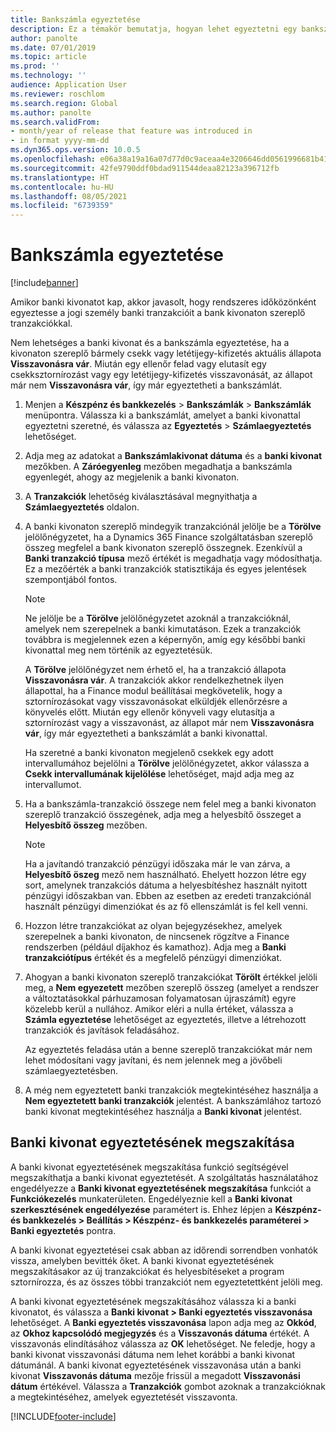 ```yaml
---
title: Bankszámla egyeztetése
description: Ez a témakör bemutatja, hogyan lehet egyeztetni egy bankszámlát.
author: panolte
ms.date: 07/01/2019
ms.topic: article
ms.prod: ''
ms.technology: ''
audience: Application User
ms.reviewer: roschlom
ms.search.region: Global
ms.author: panolte
ms.search.validFrom:
- month/year of release that feature was introduced in
- in format yyyy-mm-dd
ms.dyn365.ops.version: 10.0.5
ms.openlocfilehash: e06a38a19a16a07d77d0c9aceaa4e3206646dd0561996681b417b785058f3938
ms.sourcegitcommit: 42fe9790ddf0bdad911544deaa82123a396712fb
ms.translationtype: HT
ms.contentlocale: hu-HU
ms.lasthandoff: 08/05/2021
ms.locfileid: "6739359"
---
```

# <a name="reconcile-a-bank-account"></a>Bankszámla egyeztetése

[!include[banner](../includes/banner.md)]

Amikor banki kivonatot kap, akkor javasolt, hogy rendszeres időközönként egyeztesse a jogi személy banki tranzakcióit a bank kivonaton szereplő tranzakciókkal.

Nem lehetséges a banki kivonat és a bankszámla egyeztetése, ha a kivonaton szereplő bármely csekk vagy letétijegy-kifizetés aktuális állapota **Visszavonásra vár**. Miután egy ellenőr felad vagy elutasít egy csekksztornírozást vagy egy letétijegy-kifizetés visszavonását, az állapot már nem **Visszavonásra vár**, így már egyeztetheti a bankszámlát.

1.  Menjen a **Készpénz és bankkezelés** \> **Bankszámlák** \> **Bankszámlák** menüpontra. Válassza ki a bankszámlát, amelyet a banki kivonattal egyeztetni szeretné, és válassza az **Egyeztetés** > **Számlaegyeztetés** lehetőséget.

2.  Adja meg az adatokat a **Bankszámlakivonat dátuma** és a **banki kivonat** mezőkben. A **Záróegyenleg** mezőben megadhatja a bankszámla egyenlegét, ahogy az megjelenik a banki kivonaton.

3.  A **Tranzakciók** lehetőség kiválasztásával megnyithatja a **Számlaegyeztetés** oldalon.

4.  A banki kivonaton szereplő mindegyik tranzakciónál jelölje be a **Törölve** jelölőnégyzetet, ha a Dynamics 365 Finance szolgáltatásban szereplő összeg megfelel a bank kivonaton szereplő összegnek. Ezenkívül a **Banki tranzakció típusa** mező értékét is megadhatja vagy módosíthatja. Ez a mezőérték a banki tranzakciók statisztikája és egyes jelentések szempontjából fontos.
    

    > [!NOTE]
    > <P>Ne jelölje be a <STRONG>Törölve</STRONG> jelölőnégyzetet azoknál a tranzakcióknál, amelyek nem szerepelnek a banki kimutatáson. Ezek a tranzakciók továbbra is megjelennek ezen a képernyőn, amíg egy későbbi banki kivonattal meg nem történik az egyeztetésük.</P>
    > <P>A <STRONG>Törölve</STRONG> jelölőnégyzet nem érhető el, ha a tranzakció állapota <STRONG>Visszavonásra vár</STRONG>. A tranzakciók akkor rendelkezhetnek ilyen állapottal, ha a Finance modul beállításai megkövetelik, hogy a sztornírozásokat vagy visszavonásokat elküldjék ellenőrzésre a könyvelés előtt. Miután egy ellenőr könyveli vagy elutasítja a sztornírozást vagy a visszavonást, az állapot már nem <STRONG>Visszavonásra vár</STRONG>, így már egyeztetheti a bankszámlát a banki kivonattal.</P>

    
    Ha szeretné a banki kivonaton megjelenő csekkek egy adott intervallumához bejelölni a **Törölve** jelölőnégyzetet, akkor válassza a **Csekk intervallumának kijelölése** lehetőséget, majd adja meg az intervallumot.

5.  Ha a bankszámla-tranzakció összege nem felel meg a banki kivonaton szereplő tranzakció összegének, adja meg a helyesbítő összeget a **Helyesbítő összeg** mezőben.
    

    > [!NOTE]
    > <P>Ha a javítandó tranzakció pénzügyi időszaka már le van zárva, a <STRONG>Helyesbítő öszeg</STRONG> mező nem használható. Ehelyett hozzon létre egy sort, amelynek tranzakciós dátuma a helyesbítéshez használt nyitott pénzügyi időszakban van. Ebben az esetben az eredeti tranzakciónál használt pénzügyi dimenziókat és az fő ellenszámlát is fel kell venni.</P>



6.  Hozzon létre tranzakciókat az olyan bejegyzésekhez, amelyek szerepelnek a banki kivonaton, de nincsenek rögzítve a Finance rendszerben (például díjakhoz és kamathoz). Adja meg a **Banki tranzakciótípus** értékét és a megfelelő pénzügyi dimenziókat.

7.  Ahogyan a banki kivonaton szereplő tranzakciókat **Törölt** értékkel jelöli meg, a **Nem egyezetett** mezőben szereplő összeg (amelyet a rendszer a változtatásokkal párhuzamosan folyamatosan újraszámít) egyre közelebb kerül a nullához. Amikor eléri a nulla értéket, válassza a **Számla egyeztetése** lehetőséget az egyeztetés, illetve a létrehozott tranzakciók és javítások feladásához.
    
    Az egyeztetés feladása után a benne szereplő tranzakciókat már nem lehet módosítani vagy javítani, és nem jelennek meg a jövőbeli számlaegyeztetésben.

8.  A még nem egyeztetett banki tranzakciók megtekintéséhez használja a **Nem egyeztetett banki tranzakciók** jelentést. A bankszámlához tartozó banki kivonat megtekintéséhez használja a **Banki kivonat** jelentést.

## <a name="cancel-bank-statement-reconciliation"></a>Banki kivonat egyeztetésének megszakítása 

A banki kivonat egyeztetésének megszakítása funkció segítségével megszakíthatja a banki kivonat egyeztetését. A szolgáltatás használatához engedélyezze a **Banki kivonat egyeztetésének megszakítása** funkciót a **Funkciókezelés** munkaterületen. Engedélyeznie kell a **Banki kivonat szerkesztésének engedélyezése** paramétert is. Ehhez lépjen a **Készpénz- és bankkezelés > Beállítás > Készpénz- és bankkezelés paraméterei > Banki egyeztetés** pontra.
 
A banki kivonat egyeztetései csak abban az időrendi sorrendben vonhatók vissza, amelyben bevitték őket. A banki kivonat egyeztetésének megszakításakor az új tranzakciókat és helyesbítéseket a program sztornírozza, és az összes többi tranzakciót nem egyeztetettként jelöli meg.
 
A banki kivonat egyeztetésének megszakításához válassza ki a banki kivonatot, és válassza a **Banki kivonat > Banki egyeztetés visszavonása** lehetőséget. A **Banki egyeztetés visszavonása** lapon adja meg az **Okkód**, az **Okhoz kapcsolódó megjegyzés** és a **Visszavonás dátuma** értékét. A visszavonás elindításához válassza az **OK** lehetőséget. Ne feledje, hogy a banki kivonat visszavonási dátuma nem lehet korábbi a banki kivonat dátumánál. A banki kivonat egyeztetésének visszavonása után a banki kivonat **Visszavonás dátuma** mezője frissül a megadott **Visszavonási dátum** értékével. Válassza a **Tranzakciók** gombot azoknak a tranzakcióknak a megtekintéséhez, amelyek egyeztetését visszavonta.


[!INCLUDE[footer-include](../../includes/footer-banner.md)]